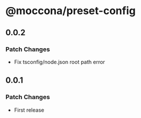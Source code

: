 # @moccona/preset-config

## 0.0.2

### Patch Changes

- Fix tsconfig/node.json root path error

## 0.0.1

### Patch Changes

- First release
